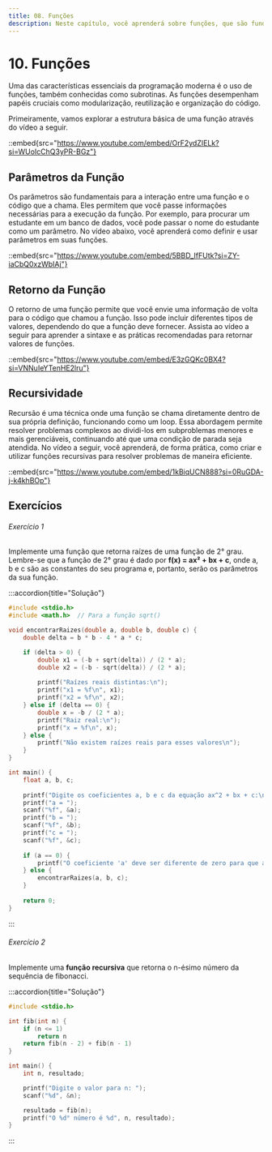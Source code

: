 ```yaml
---
title: 08. Funções
description: Neste capítulo, você aprenderá sobre funções, que são fundamentais na programação. As funções permitem modularizar, reutilizar e organizar seu código de maneira eficiente.
---
```

# 10. Funções

Uma das características essenciais da programação moderna é o uso de funções, também conhecidas como subrotinas. As funções desempenham papéis cruciais como modularização, reutilização e organização do código.

Primeiramente, vamos explorar a estrutura básica de uma função através do vídeo a seguir.

::embed{src="https://www.youtube.com/embed/OrF2ydZIELk?si=WUoIcChQ3yPR-BGz"}

## Parâmetros da Função

Os parâmetros são fundamentais para a interação entre uma função e o código que a chama. Eles permitem que você passe informações necessárias para a execução da função. Por exemplo, para procurar um estudante em um banco de dados, você pode passar o nome do estudante como um parâmetro. No vídeo abaixo, você aprenderá como definir e usar parâmetros em suas funções.

::embed{src="https://www.youtube.com/embed/5BBD_IfFUtk?si=ZY-iaCbQ0xzWbIAj"}

## Retorno da Função

O retorno de uma função permite que você envie uma informação de volta para o código que chamou a função. Isso pode incluir diferentes tipos de valores, dependendo do que a função deve fornecer. Assista ao vídeo a seguir para aprender a sintaxe e as práticas recomendadas para retornar valores de funções.

::embed{src="https://www.youtube.com/embed/E3zGQKc0BX4?si=VNNuIeYTenHE2lru"}

## Recursividade

Recursão é uma técnica onde uma função se chama diretamente dentro de sua própria definição, funcionando como um loop. Essa abordagem permite resolver problemas complexos ao dividi-los em subproblemas menores e mais gerenciáveis, continuando até que uma condição de parada seja atendida. No vídeo a seguir, você aprenderá, de forma prática, como criar e utilizar funções recursivas para resolver problemas de maneira eficiente.

::embed{src="https://www.youtube.com/embed/1kBiqUCN888?si=0RuGDA-j-k4khBOp"}

## Exercícios

###### Exercício 1

Implemente uma função que retorna raízes de uma função de 2° grau. Lembre-se que a função de 2° grau é dado por **f(x) = ax² + bx + c**, onde a, b e c são as constantes do seu programa e, portanto, serão os parâmetros da sua função.

:::accordion{title="Solução"}
```c
#include <stdio.h>
#include <math.h>  // Para a função sqrt()

void encontrarRaizes(double a, double b, double c) {
    double delta = b * b - 4 * a * c;

    if (delta > 0) {
        double x1 = (-b + sqrt(delta)) / (2 * a);
        double x2 = (-b - sqrt(delta)) / (2 * a);
        
        printf("Raízes reais distintas:\n");
        printf("x1 = %f\n", x1);
        printf("x2 = %f\n", x2);
    } else if (delta == 0) {
        double x = -b / (2 * a);
        printf("Raiz real:\n");
        printf("x = %f\n", x);
    } else {
        printf("Não existem raízes reais para esses valores\n");
    }
}

int main() {
    float a, b, c;
    
    printf("Digite os coeficientes a, b e c da equação ax^2 + bx + c:\n");
    printf("a = ");
    scanf("%f", &a);
    printf("b = ");
    scanf("%f", &b);
    printf("c = ");
    scanf("%f", &c);
    
    if (a == 0) {
        printf("O coeficiente 'a' deve ser diferente de zero para que a equação seja quadrática.\n");
    } else {
        encontrarRaizes(a, b, c);
    }
    
    return 0;
}
```
:::

###### Exercício 2

Implemente uma **função recursiva** que retorna o n-ésimo número da sequência de fibonacci.

:::accordion{title="Solução"}
```c
#include <stdio.h>

int fib(int n) {
    if (n <= 1)
        return n
    return fib(n - 2) + fib(n - 1)
}

int main() {
    int n, resultado;

    printf("Digite o valor para n: ");
    scanf("%d", &n);

    resultado = fib(n);
    printf("O %d° número é %d", n, resultado);
}
```
:::
